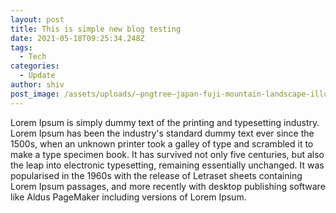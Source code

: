 ```yaml
---
layout: post
title: This is simple new blog testing
date: 2021-05-18T09:25:34.248Z
tags:
  - Tech
categories:
  - Update
author: shiv
post_image: /assets/uploads/—pngtree—japan-fuji-mountain-landscape-illustration_4622958.png
---
```

Lorem Ipsum is simply dummy text of the printing and typesetting industry. Lorem Ipsum has been the industry's standard dummy text ever since the 1500s, when an unknown printer took a galley of type and scrambled it to make a type specimen book. It has survived not only five centuries, but also the leap into electronic typesetting, remaining essentially unchanged. It was popularised in the 1960s with the release of Letraset sheets containing Lorem Ipsum passages, and more recently with desktop publishing software like Aldus PageMaker including versions of Lorem Ipsum.

